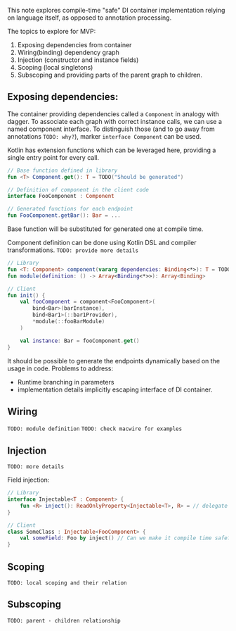 This note explores compile-time "safe" DI container implementation relying on language itself, as opposed to annotation processing.

The topics to explore for MVP:
1. Exposing dependencies from container
2. Wiring(binding) dependency graph
3. Injection (constructor and instance fields)
4. Scoping (local singletons)
5. Subscoping and providing parts of the parent graph to children.

## Exposing dependencies:
The container providing dependencies called a `Component` in analogy with dagger.
To associate each graph with correct instance calls, we can use a named component interface.
To distinguish those (and to go away from annotations `TODO: why?`), marker `interface Component` can be used.

Kotlin has extension functions which can be leveraged here, providing a single entry point for every call.
```kotlin
// Base function defined in library
fun <T> Component.get(): T = TODO("Should be generated")

// Definition of component in the client code
interface FooComponent : Component

// Generated functions for each endpoint
fun FooComponent.getBar(): Bar = ...
```
Base function will be substituted for generated one at compile time. 

Component definition can be done using Kotlin DSL and compiler transformations. `TODO: provide more details`
```kotlin
// Library
fun <T: Component> component(vararg dependencies: Binding<*>): T = TODO()
fun module(definition: () -> Array<Binding<*>>): Array<Binding>

// Client
fun init() {
    val fooComponent = component<FooComponent>(
        bind<Bar>(barInstance),
        bind<Bar1>(::bar1Provider),
        *module(::fooBarModule)
    )

    val instance: Bar = fooComponent.get()
}
```

It should be possible to generate the endpoints dynamically based on the usage in code.
Problems to address:
 - Runtime branching in parameters
 - implementation details implicitly escaping interface of DI container.

## Wiring

`TODO: module definition`
`TODO: check macwire for examples`

## Injection

`TODO: more details`

Field injection:
```kotlin
// Library
interface Injectable<T : Component> {
    fun <R> inject(): ReadOnlyProperty<Injectable<T>, R> = // delegate
}

// Client 
class SomeClass : Injectable<FooComponent> {
    val someField: Foo by inject() // Can we make it compile time safe?
}
```

## Scoping

`TODO: local scoping and their relation`

## Subscoping

`TODO: parent - children relationship`
